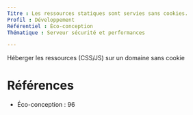 ```yaml
---
Titre : Les ressources statiques sont servies sans cookies.
Profil : Développement
Référentiel : Éco-conception
Thématique : Serveur sécurité et performances

---
```

Héberger les ressources (CSS/JS) sur un domaine sans cookie

# Références

*   Éco-conception : 96
